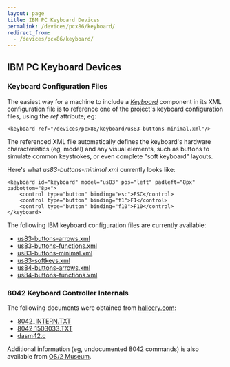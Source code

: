 ```yaml
---
layout: page
title: IBM PC Keyboard Devices
permalink: /devices/pcx86/keyboard/
redirect_from:
  - /devices/pcx86/keyboard/
---
```


IBM PC Keyboard Devices
---

### Keyboard Configuration Files

The easiest way for a machine to include a *[Keyboard](/docs/pcx86/keyboard/)* component in its XML configuration file
is to reference one of the project's keyboard configuration files, using the *ref* attribute; eg:

	<keyboard ref="/devices/pcx86/keyboard/us83-buttons-minimal.xml"/>

The referenced XML file automatically defines the keyboard's hardware characteristics (eg, model) and
any visual elements, such as buttons to simulate common keystrokes, or even complete "soft keyboard" layouts. 

Here's what *us83-buttons-minimal.xml* currently looks like:

	<keyboard id="keyboard" model="us83" pos="left" padleft="8px" padbottom="8px">
	    <control type="button" binding="esc">ESC</control>
	    <control type="button" binding="f1">F1</control>
	    <control type="button" binding="f10">F10</control>
	</keyboard>

The following IBM keyboard configuration files are currently available:

 - [us83-buttons-arrows.xml](us83-buttons-arrows.xml)
 - [us83-buttons-functions.xml](us83-buttons-functions.xml)
 - [us83-buttons-minimal.xml](us83-buttons-minimal.xml)
 - [us83-softkeys.xml](us83-softkeys.xml)
 - [us84-buttons-arrows.xml](us84-buttons-arrows.xml)
 - [us84-buttons-functions.xml](us84-buttons-functions.xml)

### 8042 Keyboard Controller Internals

The following documents were obtained from [halicery.com](http://halicery.com/):

- [8042_INTERN.TXT](8042_INTERN.TXT)
- [8042_1503033.TXT](8042_1503033.TXT)
- [dasm42.c](dasm42.c)

Additional information (eg, undocumented 8042 commands) is also available from [OS/2 Museum](http://www.os2museum.com/wp/?p=589).
